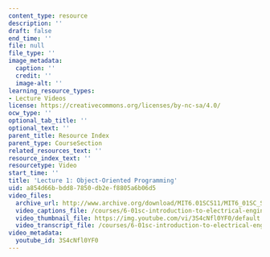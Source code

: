 ```yaml
---
content_type: resource
description: ''
draft: false
end_time: ''
file: null
file_type: ''
image_metadata:
  caption: ''
  credit: ''
  image-alt: ''
learning_resource_types:
- Lecture Videos
license: https://creativecommons.org/licenses/by-nc-sa/4.0/
ocw_type: ''
optional_tab_title: ''
optional_text: ''
parent_title: Resource Index
parent_type: CourseSection
related_resources_text: ''
resource_index_text: ''
resourcetype: Video
start_time: ''
title: 'Lecture 1: Object-Oriented Programming'
uid: a854d66b-bdd8-7850-db2e-f8805a6b06d5
video_files:
  archive_url: http://www.archive.org/download/MIT6.01SCS11/MIT6_01SC_S11_lec01_300k.mp4
  video_captions_file: /courses/6-01sc-introduction-to-electrical-engineering-and-computer-science-i-spring-2011/bd32fe9282815440b556efa7b6dfbcf7_3S4cNfl0YF0.vtt
  video_thumbnail_file: https://img.youtube.com/vi/3S4cNfl0YF0/default.jpg
  video_transcript_file: /courses/6-01sc-introduction-to-electrical-engineering-and-computer-science-i-spring-2011/eb15e9cb9b3600d4efe842c8f1af0af7_3S4cNfl0YF0.pdf
video_metadata:
  youtube_id: 3S4cNfl0YF0
---
```

